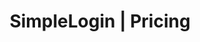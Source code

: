 ---
title: "SimpleLogin | Pricing"
url: "/pricing"
canonicalUrl: "https://simplelogin.io/pricing/"
description: "SimpleLogin is 100% funded by the community. It depends on your support to keep the service running and develop new features."
---